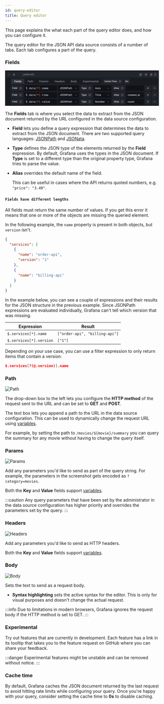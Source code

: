 ```yaml
---
id: query-editor
title: Query editor
---
```


This page explains the what each part of the query editor does, and how you can configure it.

The query editor for the JSON API data source consists of a number of tabs. Each tab configures a part of the query.

### Fields

![Fields](../static/img/editor-fields.png)

The **Fields** tab is where you select the data to extract from the JSON document returned by the URL configured in the data source configuration.

- **Field** lets you define a query expression that determines the data to extract from the JSON document. There are two supported query languages: [JSONPath](./jsonpath.md) and [JSONata](./jsonata.md).
- **Type** defines the JSON type of the elements returned by the **Field** expression. By default, Grafana uses the types in the JSON document. If **Type** is set to a different type than the original property type, Grafana tries to parse the value.
- **Alias** overrides the default name of the field.

  This can be useful in cases where the API returns quoted numbers, e.g. `"price": "3.49"`.

#### `Fields have different lengths`

All fields must return the same number of values. If you get this error it means that one or more of the objects are missing the queried element.

In the following example, the `name` property is present in both objects, but `version` isn't.

```json
{
  "services": [
    {
      "name": "order-api",
      "version": "1"
    },
    {
      "name": "billing-api"
    }
  ]
}
```

In the example below, you can see a couple of expressions and their results for the JSON structure in the previous example. Since JSONPath expressions are evaluated individually, Grafana can't tell which version that was missing.

| Expression              | Result                         |
|-------------------------|--------------------------------|
| `$.services[*].name`    | `["order-api", "billing-api"]` |
| `$.services[*].version` | `["1"]`                        |

Depending on your use case, you can use a filter expression to only return items that contain a version:

```json
$.services[?(@.version)].name
```

### Path

![Path](../static/img/editor-path.png)

The drop-down box to the left lets you configure the **HTTP method** of the request sent to the URL and can be set to **GET** and **POST**.

The text box lets you append a path to the URL in the data source configuration. This can be used to dynamically change the request URL using [variables](https://grafana.com/docs/grafana/latest/variables/).

For example, by setting the path to `/movies/${movie}/summary` you can query the summary for any movie without having to change the query itself.

### Params

![Params](../static/img/editor-params.png)

Add any parameters you'd like to send as part of the query string. For example, the parameters in the screenshot gets encoded as `?category=movies`.

Both the **Key** and **Value** fields support [variables](https://grafana.com/docs/grafana/latest/variables/).

:::caution
Any query parameters that have been set by the administrator in the data source configuration has higher priority and overrides the parameters set by the query.
:::

### Headers

![Headers](../static/img/editor-headers.png)

Add any parameters you'd like to send as HTTP headers.

Both the **Key** and **Value** fields support [variables](https://grafana.com/docs/grafana/latest/variables/).

### Body

![Body](../static/img/editor-body.png)

Sets the text to send as a request body.

- **Syntax highlighting** sets the active syntax for the editor. This is only for visual purposes and doesn't change the actual request.

:::info
Due to limitations in modern browsers, Grafana ignores the request body if the HTTP method is set to GET.
:::

### Experimental

Try out features that are currently in development. Each feature has a link in its tooltip that takes you to the feature request on GitHub where you can share your feedback.

:::danger
Experimental features might be unstable and can be removed without notice.
:::

### Cache time

By default, Grafana caches the JSON document returned by the last request to avoid hitting rate limits while configuring your query. Once you're happy with your query, consider setting the cache time to **0s** to disable caching.
